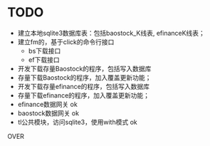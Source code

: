 # TODO

- 建立本地sqlite3数据库表：包括baostock_K线表, efinanceK线表；
- 建立fm的，基于click的命令行接口
  - bs下载接口
  - ef下载接口
- 开发下载存量Baostock的程序，包括写入数据库
- 存量下载Baostock的程序，加入覆盖更新功能；
- 开发下载存量efinance的程序，包括写入数据库
- 存量下载efinance的程序，加入覆盖更新功能；
- efinance数据网关 ok
- baostock数据网关 ok
- tl公共模块，访问sqlite3，使用with模式 ok

OVER